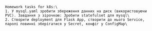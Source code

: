     Homework tasks for k8s:\
    1. У mysql.yaml зробити збереження данних на диск (використовуючи PVC). Завдання з зірочкою: Зробити statefulset для mysql\
    2. Створити deployment для Flask App, створити до нього Service, паролі повинні зберігатися у Secret, конфіг у ConfigMap\

